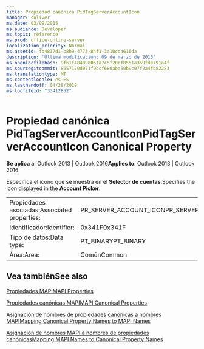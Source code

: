 ```yaml
---
title: Propiedad canónica PidTagServerAccountIcon
manager: soliver
ms.date: 03/09/2015
ms.audience: Developer
ms.topic: reference
ms.prod: office-online-server
localization_priority: Normal
ms.assetid: fb4837d1-b8b9-4773-84f1-3a10cda616da
description: 'Última modificación: 09 de marzo de 2015'
ms.openlocfilehash: 9f61f484098051a7c5f20ef8551a369fde791a4f
ms.sourcegitcommit: 8657170d071f9bcf680aba50b9c07f2a4fb82283
ms.translationtype: MT
ms.contentlocale: es-ES
ms.lasthandoff: 04/28/2019
ms.locfileid: "33412852"
---
```

# <a name="pidtagserveraccounticon-canonical-property"></a><span data-ttu-id="f04ea-103">Propiedad canónica PidTagServerAccountIcon</span><span class="sxs-lookup"><span data-stu-id="f04ea-103">PidTagServerAccountIcon Canonical Property</span></span>

  
  
<span data-ttu-id="f04ea-104">**Se aplica a**: Outlook 2013 | Outlook 2016</span><span class="sxs-lookup"><span data-stu-id="f04ea-104">**Applies to**: Outlook 2013 | Outlook 2016</span></span> 
  
<span data-ttu-id="f04ea-105">Especifica el icono que se muestra en el **Selector de cuentas**.</span><span class="sxs-lookup"><span data-stu-id="f04ea-105">Specifies the icon displayed in the **Account Picker**.</span></span>
  
|||
|:-----|:-----|
|<span data-ttu-id="f04ea-106">Propiedades asociadas:</span><span class="sxs-lookup"><span data-stu-id="f04ea-106">Associated properties:</span></span>  <br/> |<span data-ttu-id="f04ea-107">PR_SERVER_ACCOUNT_ICON</span><span class="sxs-lookup"><span data-stu-id="f04ea-107">PR_SERVER_ACCOUNT_ICON</span></span>  <br/> |
|<span data-ttu-id="f04ea-108">Identificador:</span><span class="sxs-lookup"><span data-stu-id="f04ea-108">Identifier:</span></span>  <br/> |<span data-ttu-id="f04ea-109">0x341F</span><span class="sxs-lookup"><span data-stu-id="f04ea-109">0x341F</span></span>  <br/> |
|<span data-ttu-id="f04ea-110">Tipo de datos:</span><span class="sxs-lookup"><span data-stu-id="f04ea-110">Data type:</span></span>  <br/> |<span data-ttu-id="f04ea-111">PT_BINARY</span><span class="sxs-lookup"><span data-stu-id="f04ea-111">PT_BINARY</span></span>  <br/> |
|<span data-ttu-id="f04ea-112">Área:</span><span class="sxs-lookup"><span data-stu-id="f04ea-112">Area:</span></span>  <br/> |<span data-ttu-id="f04ea-113">Común</span><span class="sxs-lookup"><span data-stu-id="f04ea-113">Common</span></span>  <br/> |
   
## <a name="see-also"></a><span data-ttu-id="f04ea-114">Vea también</span><span class="sxs-lookup"><span data-stu-id="f04ea-114">See also</span></span>



[<span data-ttu-id="f04ea-115">Propiedades MAPI</span><span class="sxs-lookup"><span data-stu-id="f04ea-115">MAPI Properties</span></span>](mapi-properties.md)
  
[<span data-ttu-id="f04ea-116">Propiedades canónicas MAPI</span><span class="sxs-lookup"><span data-stu-id="f04ea-116">MAPI Canonical Properties</span></span>](mapi-canonical-properties.md)
  
[<span data-ttu-id="f04ea-117">Asignación de nombres de propiedades canónicas a nombres MAPI</span><span class="sxs-lookup"><span data-stu-id="f04ea-117">Mapping Canonical Property Names to MAPI Names</span></span>](mapping-canonical-property-names-to-mapi-names.md)
  
[<span data-ttu-id="f04ea-118">Asignación de nombres MAPI a nombres de propiedades canónicas</span><span class="sxs-lookup"><span data-stu-id="f04ea-118">Mapping MAPI Names to Canonical Property Names</span></span>](mapping-mapi-names-to-canonical-property-names.md)

